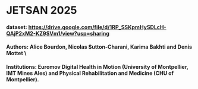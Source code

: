 # JETSAN 2025

#### dataset: https://drive.google.com/file/d/1RP_SSKpmHySDLcH-QAjP2xM2-KZ9SVm1/view?usp=sharing

#### Authors: Alice Bourdon, Nicolas Sutton-Charani, Karima Bakhti and Denis Mottet \\

#### Institutions: Euromov Digital Health in Motion (University of Montpellier, IMT Mines Ales) and Physical Rehabilitation and Medicine (CHU of Montpellier).


